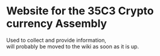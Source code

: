 # Website for the 35C3 Crypto currency Assembly

Used to collect and provide information,   
will probably be moved to the wiki as soon as it is up.

